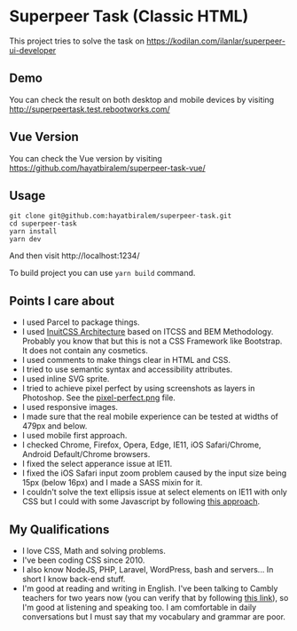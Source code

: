 # Superpeer Task (Classic HTML)

This project tries to solve the task on https://kodilan.com/ilanlar/superpeer-ui-developer

## Demo

You can check the result on both desktop and mobile devices by visiting http://superpeertask.test.rebootworks.com/

## Vue Version

You can check the Vue version by visiting https://github.com/hayatbiralem/superpeer-task-vue/

## Usage

```
git clone git@github.com:hayatbiralem/superpeer-task.git
cd superpeer-task
yarn install
yarn dev
```

And then visit http://localhost:1234/

To build project you can use `yarn build` command.

## Points I care about

- I used Parcel to package things.
- I used [InuitCSS Architecture](https://github.com/inuitcss/inuitcss) based on ITCSS and BEM Methodology. Probably you know that but this is not a CSS Framework like Bootstrap. It does not contain any cosmetics.
- I used comments to make things clear in HTML and CSS.
- I tried to use semantic syntax and accessibility attributes.
- I used inline SVG sprite.
- I tried to achieve pixel perfect by using screenshots as layers in Photoshop. See the [pixel-perfect.png](pixel-perfect.png) file.
- I used responsive images.
- I made sure that the real mobile experience can be tested at widths of 479px and below.
- I used mobile first approach.
- I checked Chrome, Firefox, Opera, Edge, IE11, iOS Safari/Chrome, Android Default/Chrome browsers.
- I fixed the select apperance issue at IE11.
- I fixed the iOS Safari input zoom problem caused by the input size being 15px (below 16px) and I made a SASS mixin for it.
- I couldn't solve the text ellipsis issue at select elements on IE11 with only CSS but I could with some Javascript by following [this approach](https://nikitahl.com/text-overflow-ellipsis-on-select-tag/).

## My Qualifications

- I love CSS, Math and solving problems.
- I've been coding CSS since 2010.
- I also know NodeJS, PHP, Laravel, WordPress, bash and servers... In short I know back-end stuff.
- I'm good at reading and writing in English. I've been talking to Cambly teachers for two years now (you can verify that by following [this link](https://www.cambly.com/en/certificate/verify/f8478219)), so I'm good at listening and speaking too. I am comfortable in daily conversations but I must say that my vocabulary and grammar are poor.
